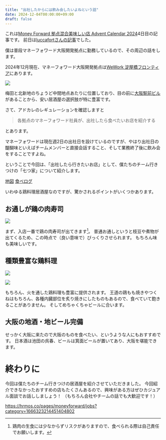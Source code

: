 ```yaml
---
title: "出社したからには飲み会したいよねという話"
date: 2024-12-04T00:00:00+09:00
draft: false
---
```


これは[Money Forward 拠点混合美味しい店 Advent Calendar 2024](https://adventar.org/calendars/10018)4日目の記事です。
前日は[luccafortさんの記事](https://luccafort.hatenablog.com/entry/2024/12/03/000000)でした。

僕は普段マネーフォワード大阪開発拠点に勤務しているので、その周辺の話をします。

2024年12月現在、マネーフォワード大阪開発拠点は[WeWork 淀屋橋フロンティア](https://maps.app.goo.gl/r2X61CqjxcNqhbUw9)にあります。

![](/img/blog/seventh_house/location.png)

梅田と北新地のちょうど中間地点あたりに位置しており、目の前に[大阪駅前ビル](https://ja.wikipedia.org/wiki/%E5%A4%A7%E9%98%AA%E9%A7%85%E5%89%8D%E3%83%93%E3%83%AB)があることから、安い居酒屋の選択肢が特に豊富です。

さて、アドカレのレギュレーションを確認しますと
> 各拠点のマネーフォワード社員が、出社したら食べたいお店を紹介する

とあります。

マネーフォワードは現在週2日の出社日を設けているのですが、やはり出社日の醍醐味といえばチームメンバーと直接会話すること、そして業務終了後に飲み会をすることですよね。

ということで今回は、「出社したら行きたいお店」として、僕たちのチーム行きつけの「七つ家」について紹介します。

[地図](https://maps.app.goo.gl/VJXXYmh6TDvNREE47)
[食べログ](https://tabelog.com/osaka/A2701/A270101/27096379/)

いわゆる鶏料理居酒屋なのですが、驚かされるポイントがいくつかあります。

## お通しが鶏の肉寿司

![](/img/blog/seventh_house/nikuzushi.png)

まず、入店一番で鶏の肉寿司が出てきます[^1]。
普通お通しというと枝豆や煮物が出てくるため、この時点で（良い意味で）びっくりさせられます。
もちろん味も美味しいです。

## 種類豊富な鶏料理

![](/img/blog/seventh_house/momo.png)

![](/img/blog/seventh_house/tsukune.png)

もちろん、火を通した鶏料理も豊富に提供されます。
王道の鶏もも焼きやつくねはもちろん、各種内臓部位を炙り焼きにしたものもあるので、食べていて飽きることがありません。
そしてめちゃくちゃビールに合います。

## 大阪の地酒・地ビール完備

せっかく大阪に来たので大阪のものを食べたい、というような人にもおすすめです。
日本酒は池田の呉春、ビールは箕面ビールが置いてあり、大阪を堪能できます。

# 終わりに

今回は僕たちのチーム行きつけの居酒屋を紹介させていただきました。
今回紹介できなかったおすすめの店もたくさんあるので、興味がある方はぜひカジュアル面談でお話ししましょう！
（もちろん会社やチームの話でも大歓迎です！）

https://hrmos.co/pages/moneyforward/jobs?category=1666323214451404802

[^1]: 鶏肉の生食には少なからずリスクがありますので、食べられる際は自己責任でお願いします。
